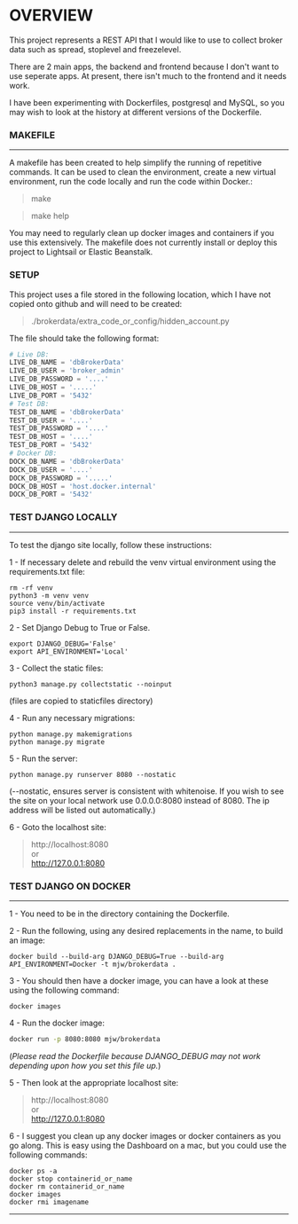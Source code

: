 # OVERVIEW

This project represents a REST API that I would like to use to collect broker data such as
spread, stoplevel and freezelevel.

There are 2 main apps, the backend and frontend because I don't want to use seperate apps.   At present, there isn't much to the frontend and it needs work.

I have been experimenting with Dockerfiles, postgresql and MySQL, so you may wish to look at the
history at different versions of the Dockerfile.


### MAKEFILE

---

A makefile has been created to help simplify the running of repetitive commands.   It can be used to clean the environment, create a new virtual environment, run the code locally and run the code within Docker.:

> make

> make help

You may need to regularly clean up docker images and containers if you use this extensively.   The makefile does not currently install or deploy this project to Lightsail or Elastic Beanstalk.

### SETUP

This project uses a file stored in the following location, which I have not copied onto github and will need to be created:

> ./brokerdata/extra_code_or_config/hidden_account.py

The file should take the following format:

```python
# Live DB:
LIVE_DB_NAME = 'dbBrokerData'
LIVE_DB_USER = 'broker_admin'
LIVE_DB_PASSWORD = '....'
LIVE_DB_HOST = '.....'
LIVE_DB_PORT = '5432'
# Test DB:
TEST_DB_NAME = 'dbBrokerData'
TEST_DB_USER = '....'
TEST_DB_PASSWORD = '....'
TEST_DB_HOST = '....'
TEST_DB_PORT = '5432'
# Docker DB:
DOCK_DB_NAME = 'dbBrokerData'
DOCK_DB_USER = '....'
DOCK_DB_PASSWORD = '.....'
DOCK_DB_HOST = 'host.docker.internal'
DOCK_DB_PORT = '5432'
```

### TEST DJANGO LOCALLY

---

To test the django site locally, follow these instructions:

1 - If necessary delete and rebuild the venv virtual environment using the requirements.txt file:

```
rm -rf venv
python3 -m venv venv
source venv/bin/activate
pip3 install -r requirements.txt
```

2 - Set Django Debug to True or False.

```
export DJANGO_DEBUG='False'
export API_ENVIRONMENT='Local'
```

3 - Collect the static files:

```
python3 manage.py collectstatic --noinput
```
(files are copied to staticfiles directory)

4 - Run any necessary migrations:

```
python manage.py makemigrations
python manage.py migrate
```

5 - Run the server:

```
python manage.py runserver 8080 --nostatic
```
(--nostatic, ensures server is consistent with whitenoise.   If you wish to see the site on your local network use 0.0.0.0:8080 instead of 8080.   The ip address will be listed out automatically.)

6 - Goto the localhost site:

> http://localhost:8080  
or  
> http://127.0.0.1:8080

### TEST DJANGO ON DOCKER

---

1 - You need to be in the directory containing the Dockerfile.

2 - Run the following, using any desired replacements in the name, to build an image:

```
docker build --build-arg DJANGO_DEBUG=True --build-arg API_ENVIRONMENT=Docker -t mjw/brokerdata .
```

3 - You should then have a docker image, you can have a look at these using the following command:

```
docker images
```

4 - Run the docker image:

```bash
docker run -p 8080:8080 mjw/brokerdata
```
(*Please read the Dockerfile because DJANGO_DEBUG may not work depending upon how you set this file up.*)

5 - Then look at the appropriate localhost site:

> http://localhost:8080  
or  
> http://127.0.0.1:8080  

6 - I suggest you clean up any docker images or docker containers as you go along.   This is easy using the Dashboard on a mac, but you could use the following commands:

```
docker ps -a
docker stop containerid_or_name
docker rm containerid_or_name
docker images
docker rmi imagename
```
---
